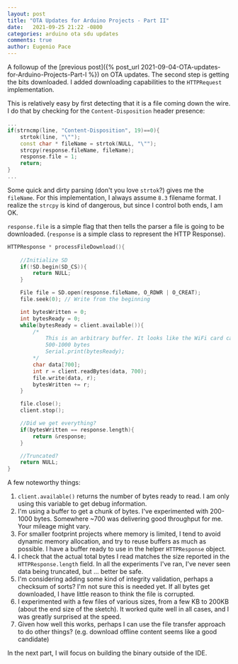 ```yaml
---
layout: post
title: "OTA Updates for Arduino Projects - Part II"
date:   2021-09-25 21:22 -0800
categories: arduino ota sdu updates 
comments: true
author: Eugenio Pace
---
```


A followup of the [previous post]({% post_url 2021-09-04-OTA-updates-for-Arduino-Projects-Part-I %}) on OTA updates. The second step is getting the bits downloaded. I added downloading capabilities to the `HTTPRequest` implementation.

This is relatively easy by first detecting that it is a file coming down the wire. I do that by checking for the `Content-Disposition` header presence:

```c++
...
if(strncmp(line, "Content-Disposition", 19)==0){
	strtok(line, "\"");
	const char * fileName = strtok(NULL, "\"");
	strcpy(response.fileName, fileName);
	response.file = 1;
	return; 
}
...
```

Some quick and dirty parsing (don't you love `strtok`?) gives me the `fileName`. For this implementation, I always assume `8.3` filename format. I realize the `strcpy` is kind of dangerous, but since I control both ends, I am OK.

`response.file` is a simple flag that then tells the parser a file is going to be downloaded. (`response` is a simple class to represent the HTTP Response).

```c++
HTTPResponse * processFileDownload(){
	
	//Initialize SD
	if(!SD.begin(SD_CS)){
		return NULL;
	}

	File file = SD.open(response.fileName, O_RDWR | O_CREAT);
	file.seek(0); // Write from the beginning

	int bytesWritten = 0;
	int bytesReady = 0;
	while(bytesReady = client.available()){
		/*
			This is an arbitrary buffer. It looks like the WiFi card can return anything between
			500-1000 bytes
			Serial.print(bytesReady);
		*/
		char data[700];
		int r = client.readBytes(data, 700);
		file.write(data, r);
		bytesWritten += r;
	}

	file.close();
	client.stop();

	//Did we get everything?
	if(bytesWritten == response.length){
		return &response;
	}

	//Truncated?
	return NULL;
}
```

A few noteworthy things:

1. `client.available()` returns the number of bytes ready to read. I am only using this variable to get debug information.
2. I'm using a buffer to get a chunk of bytes. I've experimented with 200-1000 bytes. Somewhere ~700 was delivering good throughput for me. Your mileage might vary.
3. For smaller footprint projects where memory is limited, I tend to avoid dynamic memory allocation, and try to reuse buffers as much as possible. I have a buffer ready to use in the helper `HTTPResponse` object.
4. I check that the actual total bytes I read matches the size reported in the `HTTPResponse.length` field. In all the experiments I've ran, I've never seen data being truncated, but ... better be safe.
5. I'm considering adding some kind of integrity validation, perhaps a checksum of sorts? I'm not sure this is needed yet. If all bytes get downloaded, I have little reason to think the file is corrupted.
6. I experimented with a few files of various sizes, from a few KB to 200KB (about the end size of the sketch). It worked quite well in all cases, and I was greatly surprised at the speed.
7. Given how well this works, perhaps I can use the file transfer approach to do other things? (e.g. download offline content seems like a good candidate)

In the next part, I will focus on building the binary outside of the IDE. 
